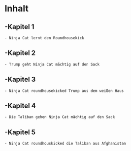 # Inhalt 

## -Kapitel 1
    - Ninja Cat lernt den Roundhousekick

## -Kapitel 2
    - Trump geht Ninja Cat mächtig auf den Sack

## -Kapitel 3 
    - Ninja Cat roundhousekicked Trump aus dem weißen Haus
    
## -Kapitel 4
    - Die Taliban gehen Ninja Cat mächtig auf den Sack

## -Kapitel 5 
    - Ninja Cat roundhouskicked die Taliban aus Afghanistan
